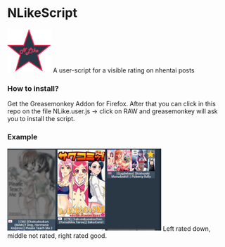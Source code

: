 # NLikeScript
<img src="https://github.com/LastDude/NLikeScript/raw/master/pictures/logoNlike.png" width="100px" height="100px" style="position:relative;display:inline;">
A user-script for a visible rating on nhentai posts

### How to install?
Get the Greasemonkey Addon for Firefox. After that you can click in this repo on the file NLike.user.js -> click on RAW and greasemonkey will ask you to install the script.

### Example
<img src="https://github.com/LastDude/NLikeScript/raw/master/pictures/like_script.PNG" width="350">
Left rated down, middle not rated, right rated good.
